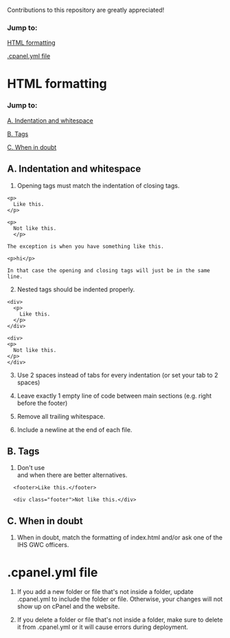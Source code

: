 Contributions to this repository are greatly appreciated!

### Jump to:

[HTML formatting](https://github.com/ihs-gwc/ihs-gwc-website/blob/master/CONTRIBUTING.md#html-formatting)

[.cpanel.yml file](https://github.com/ihs-gwc/ihs-gwc-website/blob/master/CONTRIBUTING.md#cpanelyml-file)

# HTML formatting
### Jump to:

[A. Indentation and whitespace](https://github.com/ihs-gwc/ihs-gwc-website/edit/master/CONTRIBUTING.md#a-indentation-and-whitespace)

[B. Tags](https://github.com/ihs-gwc/ihs-gwc-website/edit/master/CONTRIBUTING.md#b-tags)

[C. When in doubt](https://github.com/ihs-gwc/ihs-gwc-website/edit/master/CONTRIBUTING.md#c-when-in-doubt)

## A. Indentation and whitespace
  1. Opening tags must match the indentation of closing tags. 
  ```
  <p>
    Like this.
  </p>

  <p>
    Not like this.
    </p>
  ```
    
    The exception is when you have something like this.

  `<p>hi</p>`

    In that case the opening and closing tags will just be in the same line.

  2. Nested tags should be indented properly.
  
  ```
  <div>
    <p>
      Like this.
    </p>
  </div>

  <div>
  <p>
    Not like this.
  </p>
  </div>
  ```

  3. Use 2 spaces instead of tabs for every indentation (or set your tab to 2 spaces)

  4. Leave exactly 1 empty line of code between main sections (e.g. right before the footer)

  5. Remove all trailing whitespace.

  6. Include a newline at the end of each file.

## B. Tags
  1. Don't use <div> and <span> when there are better alternatives. 
```
  <footer>Like this.</footer>
  
  <div class="footer">Not like this.</div>
```

## C. When in doubt
  1. When in doubt, match the formatting of index.html and/or ask one of the IHS GWC officers. 

# .cpanel.yml file
  1. If you add a new folder or file that's not inside a folder, update .cpanel.yml to include the folder or file. Otherwise, your changes will not show up on cPanel and the website. 

  2. If you delete a folder or file that's not inside a folder, make sure to delete it from .cpanel.yml or it will cause errors during deployment.
